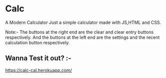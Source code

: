 # Calc
A Modern Calculator
Just a simple calculator made with JS,HTML and CSS.

Note:-
The buttons at the right end are the clear and clear entry buttons respectively. And the buttons at the left end are the settings and the recent calculation button respectively.


## Wanna Test it out? :-
https://calc-cal.herokuapp.com/
